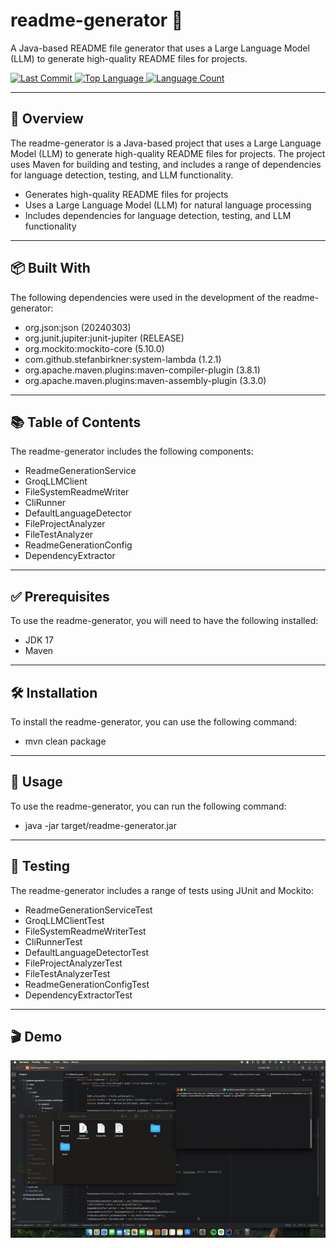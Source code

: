 <h1 align="left">readme-generator 📄</h1>
<p align="left">A Java-based README file generator that uses a Large Language Model (LLM) to generate high-quality README files for projects.</p>

<p align="left">
  <a href="https://github.com/{user}/{project}/commits/main">
    <img src="https://img.shields.io/github/last-commit/{user}/{project}" alt="Last Commit">
  </a>
  <a href="https://github.com/{user}/{project}">
    <img src="https://img.shields.io/github/languages/top/{user}/{project}" alt="Top Language">
  </a>
  <a href="https://github.com/{user}/{project}">
    <img src="https://img.shields.io/github/languages/count/{user}/{project}" alt="Language Count">
  </a>
</p>

<hr/>

<h2 align="left">🚀 Overview</h2>
<p align="left">The readme-generator is a Java-based project that uses a Large Language Model (LLM) to generate high-quality README files for projects. The project uses Maven for building and testing, and includes a range of dependencies for language detection, testing, and LLM functionality.</p>
<ul align="left">
  <li>Generates high-quality README files for projects</li>
  <li>Uses a Large Language Model (LLM) for natural language processing</li>
  <li>Includes dependencies for language detection, testing, and LLM functionality</li>
</ul>

<hr/>

<h2 align="left">📦 Built With</h2>
<p align="left">The following dependencies were used in the development of the readme-generator:</p>
<ul align="left">
  <li>org.json:json (20240303)</li>
  <li>org.junit.jupiter:junit-jupiter (RELEASE)</li>
  <li>org.mockito:mockito-core (5.10.0)</li>
  <li>com.github.stefanbirkner:system-lambda (1.2.1)</li>
  <li>org.apache.maven.plugins:maven-compiler-plugin (3.8.1)</li>
  <li>org.apache.maven.plugins:maven-assembly-plugin (3.3.0)</li>
</ul>

<hr/>

<h2 align="left">📚 Table of Contents</h2>
<p align="left">The readme-generator includes the following components:</p>
<ul align="left">
  <li>ReadmeGenerationService</li>
  <li>GroqLLMClient</li>
  <li>FileSystemReadmeWriter</li>
  <li>CliRunner</li>
  <li>DefaultLanguageDetector</li>
  <li>FileProjectAnalyzer</li>
  <li>FileTestAnalyzer</li>
  <li>ReadmeGenerationConfig</li>
  <li>DependencyExtractor</li>
</ul>

<hr/>

<h2 align="left">✅ Prerequisites</h2>
<p align="left">To use the readme-generator, you will need to have the following installed:</p>
<ul align="left">
  <li>JDK 17</li>
  <li>Maven</li>
</ul>

<hr/>

<h2 align="left">🛠️ Installation</h2>
<p align="left">To install the readme-generator, you can use the following command:</p>
<ul align="left">
  <li>mvn clean package</li>
</ul>

<hr/>

<h2 align="left">🚀 Usage</h2>
<p align="left">To use the readme-generator, you can run the following command:</p>
<ul align="left">
  <li>java -jar target/readme-generator.jar</li>
</ul>

<hr/>

<h2 align="left">🧪 Testing</h2>
<p align="left">The readme-generator includes a range of tests using JUnit and Mockito:</p>
<ul align="left">
  <li>ReadmeGenerationServiceTest</li>
  <li>GroqLLMClientTest</li>
  <li>FileSystemReadmeWriterTest</li>
  <li>CliRunnerTest</li>
  <li>DefaultLanguageDetectorTest</li>
  <li>FileProjectAnalyzerTest</li>
  <li>FileTestAnalyzerTest</li>
  <li>ReadmeGenerationConfigTest</li>
  <li>DependencyExtractorTest</li>
</ul>

<hr/>

<h2 align="left">🎬 Demo</h2>
<p align="left">
  <img src="demo.gif" alt="Demo GIF" width="600">
</p>
